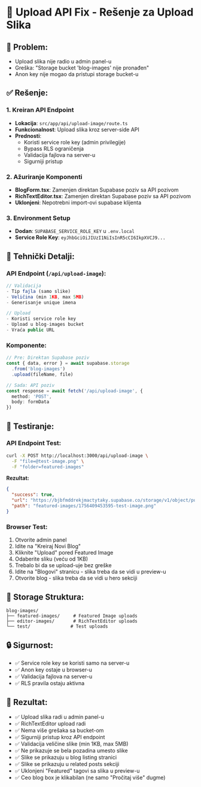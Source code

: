# 🚀 Upload API Fix - Rešenje za Upload Slika

## 🎯 **Problem:**
- Upload slika nije radio u admin panel-u
- Greška: "Storage bucket 'blog-images' nije pronađen"
- Anon key nije mogao da pristupi storage bucket-u

## ✅ **Rešenje:**

### **1. Kreiran API Endpoint**
- **Lokacija**: `src/app/api/upload-image/route.ts`
- **Funkcionalnost**: Upload slika kroz server-side API
- **Prednosti**: 
  - Koristi service role key (admin privilegije)
  - Bypass RLS ograničenja
  - Validacija fajlova na server-u
  - Sigurniji pristup

### **2. Ažuriranje Komponenti**
- **BlogForm.tsx**: Zamenjen direktan Supabase poziv sa API pozivom
- **RichTextEditor.tsx**: Zamenjen direktan Supabase poziv sa API pozivom
- **Uklonjeni**: Nepotrebni import-ovi supabase klijenta

### **3. Environment Setup**
- **Dodan**: `SUPABASE_SERVICE_ROLE_KEY` u `.env.local`
- **Service Role Key**: `eyJhbGciOiJIUzI1NiIsInR5cCI6IkpXVCJ9...`

## 🔧 **Tehnički Detalji:**

### **API Endpoint (`/api/upload-image`):**
```typescript
// Validacija
- Tip fajla (samo slike)
- Veličina (min 1KB, max 5MB)
- Generisanje unique imena

// Upload
- Koristi service role key
- Upload u blog-images bucket
- Vraća public URL
```

### **Komponente:**
```typescript
// Pre: Direktan Supabase poziv
const { data, error } = await supabase.storage
  .from('blog-images')
  .upload(fileName, file)

// Sada: API poziv
const response = await fetch('/api/upload-image', {
  method: 'POST',
  body: formData
})
```

## 🧪 **Testiranje:**

### **API Endpoint Test:**
```bash
curl -X POST http://localhost:3000/api/upload-image \
  -F "file=@test-image.png" \
  -F "folder=featured-images"
```

**Rezultat:**
```json
{
  "success": true,
  "url": "https://bjbfmddrekjmactytaky.supabase.co/storage/v1/object/public/blog-images/featured-images/1756409453595-test-image.png",
  "path": "featured-images/1756409453595-test-image.png"
}
```

### **Browser Test:**
1. Otvorite admin panel
2. Idite na "Kreiraj Novi Blog"
3. Kliknite "Upload" pored Featured Image
4. Odaberite sliku (veću od 1KB)
5. Trebalo bi da se upload-uje bez greške
6. Idite na "Blogovi" stranicu - slika treba da se vidi u preview-u
7. Otvorite blog - slika treba da se vidi u hero sekciji

## 📁 **Storage Struktura:**
```
blog-images/
├── featured-images/     # Featured Image uploads
├── editor-images/       # RichTextEditor uploads
└── test/               # Test uploads
```

## 🔒 **Sigurnost:**
- ✅ Service role key se koristi samo na server-u
- ✅ Anon key ostaje u browser-u
- ✅ Validacija fajlova na server-u
- ✅ RLS pravila ostaju aktivna

## 🎉 **Rezultat:**
- ✅ Upload slika radi u admin panel-u
- ✅ RichTextEditor upload radi
- ✅ Nema više grešaka sa bucket-om
- ✅ Sigurniji pristup kroz API endpoint
- ✅ Validacija veličine slike (min 1KB, max 5MB)
- ✅ Ne prikazuje se bela pozadina umesto slike
- ✅ Slike se prikazuju u blog listing stranici
- ✅ Slike se prikazuju u related posts sekciji
- ✅ Uklonjeni "Featured" tagovi sa slika u preview-u
- ✅ Ceo blog box je klikabilan (ne samo "Pročitaj više" dugme)
